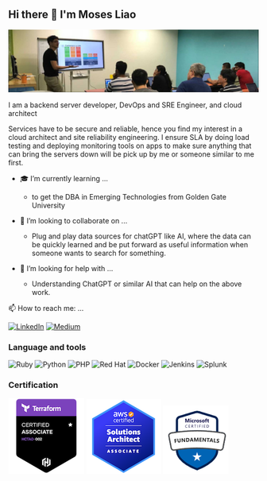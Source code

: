 ## Hi there 👋 I'm Moses Liao

![](img/banner.jpg)

I am a backend server developer, DevOps and SRE Engineer, and cloud architect

Services have to be secure and reliable, hence you find my interest in a cloud architect and site reliability engineering. I ensure SLA by doing load testing and deploying monitoring tools on apps to make sure anything that can bring the servers down will be pick up by me or someone similar to me first.

- 🎓 I’m currently learning ...
    * to get the DBA in Emerging Technologies from Golden Gate University

- 👯 I’m looking to collaborate on ...
    * Plug and play data sources for chatGPT like AI, where the data can be quickly learned and be put forward as useful information when someone wants to search for something.

- 🤔 I’m looking for help with ...
    * Understanding ChatGPT or similar AI that can help on the above work.

📫 How to reach me: ...

[![LinkedIn](https://img.shields.io/badge/linkedin-%230077B5.svg?style=for-the-badge&logo=linkedin&logoColor=white)](https://www.linkedin.com/in/mosesliao/)
[![Medium](https://img.shields.io/badge/Medium-12100E?style=for-the-badge&logo=medium&logoColor=white)](https://mosesliao.medium.com)
### Language and tools

![Ruby](https://img.shields.io/badge/ruby-%23CC342D.svg?style=for-the-badge&logo=ruby&logoColor=white)
![Python](https://img.shields.io/badge/python-3670A0?style=for-the-badge&logo=python&logoColor=ffdd54)
![PHP](https://img.shields.io/badge/php-%23777BB4.svg?style=for-the-badge&logo=php&logoColor=white)
![Red Hat](https://img.shields.io/badge/Red%20Hat-EE0000?style=for-the-badge&logo=redhat&logoColor=white)
![Docker](https://img.shields.io/badge/docker-%230db7ed.svg?style=for-the-badge&logo=docker&logoColor=white)
![Jenkins](https://img.shields.io/badge/jenkins-%232C5263.svg?style=for-the-badge&logo=jenkins&logoColor=white)
![Splunk](https://img.shields.io/badge/splunk-%23000000.svg?style=for-the-badge&logo=splunk&logoColor=white)
### Certification
[![Terraform](img/hashicorp-certified-terraform-associate-002.png)](https://www.credly.com/badges/45f29b07-b773-45f1-8557-e86101ec4ac0/public_url)
![](img/aws-certified-solutions-architect-associate.png)
[![MS Azure](img/microsoft-certified-fundamentals-badge.png)](https://learn.microsoft.com/api/credentials/share/en-us/mosesliao/D8E16EDC9C521E82?sharingId=BB97645A71B7FE04)

<!--
**mosesliao/mosesliao** is a ✨ _special_ ✨ repository because its `README.md` (this file) appears on your GitHub profile.

Here are some ideas to get you started:

- 🔭 I’m currently working on ...
- 🌱 I’m currently learning ...
- 👯 I’m looking to collaborate on ...
- 🤔 I’m looking for help with ...
- 💬 Ask me about ...
- 📫 How to reach me: ...
- 😄 Pronouns: ...
- ⚡ Fun fact: ...
-->
